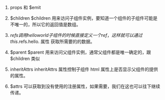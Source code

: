 1. props 和 $emit

2. $children $children 用来访问子组件实例，要知道一个组件的子组件可能是不唯一的，所以它的返回值是数组。

3. $refs 调用 helloworld 子组件的时候直接定义一个 ref，这样就可以通过 this.$refs.hello. 属性 获取所需要的的数据。

4. $parent $parent 用来访问父组件实例，通常父组件都是唯一确定的，跟 $children 类似

5. inheritAttrs  inheritAttrs 属性控制子组件 html 属性上是否显示父组件的提供的属性。

6. $attrs 可以获取到没有使用的注册属性，如果需要，我们在这也可以往下继续传递。
 